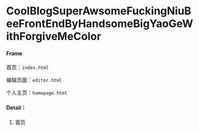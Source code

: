 # CoolBlogSuperAwsomeFuckingNiuBeeFrontEndByHandsomeBigYaoGeWithForgiveMeColor

#### Frame

首页：`index.html`

编辑页面：`editor.html`

个人主页：`homepage.html`

#### Detail：

1. 首页
